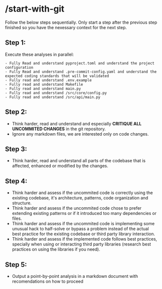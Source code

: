 # /start-with-git

Follow the below steps sequentially. Only start a step after the previous step finished so you have the nexessary context for the next step.

## Step 1:

Execute these analyses in parallel:
```
- Fully Read and understand pyproject.toml and understand the project configuration
- Fully Read and understand .pre-commit-config.yaml and understand the expected coding standards that will be validated
- Fully read and understand .env.example
- Fully read and understand Makefile
- Fully read and understand main.py
- Fully read and understand /src/core/config.py
- Fully read and understand /src/api/main.py
```

## Step 2:

- Think harder, read and understand and especially **CRITIQUE ALL UNCOMMITED CHANGES** in the git repository.
- Ignore any markdown files, we are interested only on code changes.

## Step 3:

- Think harder, read and understand all parts of the codebase that is affected, enhanced or modified by the changes.

## Step 4:

- Think harder and assess if the uncommited code is correctly using the existing codebase, it's architecture, patterns, code organization and structure.
- Think harder and assess if the uncommited code chose to prefer extending existing patterns or if it introduced too many dependencies or files.
- Think harder and assess if the uncommited code is implementing some unusual hack to half-solve or bypass a problem instead of the actual best practice for the existing codebase or third party library interaction.
- Think harder and assess if the implemented code follows best practices, specially when using or interacting third party libraries (research best practices on using the libraries if you need).

## Step 5:

- Output a point-by-point analysis in a markdown document with recomendations on how to proceed
